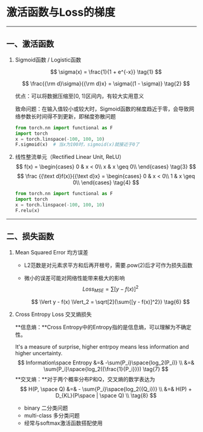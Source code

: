 # 激活函数与Loss的梯度

------

## 一、激活函数

1. Sigmoid函数 / Logistic函数

   $$
   \sigma(x) = \frac{1}{1 + e^{-x}}
   \tag{1}
   $$

   $$
   \frac{{\rm d}\sigma}{{\rm d}x} = \sigma{(1 - \sigma)}
   \tag{2}
   $$


   优点：可以将数据压缩至[0, 1)区间内，有较大实用意义

   致命问题：在输入值较小或较大时，Sigmoid函数的梯度趋近于零，会导致网络参数长时间得不到更新，即梯度弥散问题

   ```python
   from torch.nn import functional as F
   import torch
   x = torch.linspace(-100, 100, 10)
   F.sigmoid(x)  # 当x为100时，sigmoid(x)就接近于0了
   ```

2. 线性整流单元（Rectified Linear Unit, ReLU）
   $$
   f(x) = 
   \begin{cases}
   0 & x < 0\\
   x & x \geq 0\\
   \end{cases}
   \tag{3}
   $$
   $$
   \frac {{\text d}f(x)}{{\text d}x} = 
   \begin{cases}
   0 & x < 0\\
   1 & x \geq 0\\
   \end{cases}
   \tag{4}
   $$
   
   ```python
   from torch.nn import functional as F
   import torch
   x = torch.linspace(-100, 100, 10)
   F.relu(x)
   ```

------

## 二、损失函数

1. Mean Squared Error 均方误差

   - L2范数是对元素求平方和后再开根号，需要.pow(2)后才可作为损失函数
   - 微小的误差可能对网络性能带来极大的影响
     $$
     Loss_{MSE} = \sum{[{y - f(x)]^2}}
     \tag{5}
     $$

     $$
     \Vert y - f(x) \Vert_2 = \sqrt[2]{\sum{[y - f(x)]^2}}
     \tag{6}
     $$

2. Cross Entropy Loss 交叉熵损失

   **信息熵：**Cross Entropy中的Entropy指的是信息熵，可以理解为不确定性。

   It's a measure of surprise, higher entrpoy means less information and higher uncertainty.
   $$
   Information\space Entropy &=& -\sum{P_i}\space{log_2(P_i)} \\
   &=& \sum{P_i}\space{log_2({\frac{1}{P_i}}}) \tag{7}
   $$
   **交叉熵：**对于两个概率分布P和Q，交叉熵的数学表达为
   $$
   H(P, \space Q) &=& - \sum{P_i}\space{log_2({Q_i})} \\
   &=& H(P) + D_{KL}(P\space | \space Q) \\
   \tag{8}
   $$
   

   - binary 二分类问题
   - multi-class 多分类问题
   - 经常与softmax激活函数搭配使用

